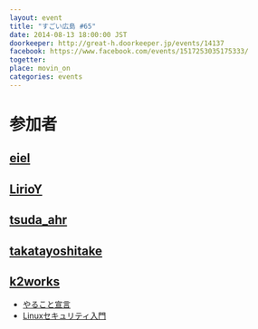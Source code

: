 ```yaml
---
layout: event
title: "すごい広島 #65"
date: 2014-08-13 18:00:00 JST
doorkeeper: http://great-h.doorkeeper.jp/events/14137
facebook: https://www.facebook.com/events/1517253035175333/
togetter:
place: movin_on
categories: events
---
```


# 参加者


## [eiel](http://eiel.info/)


## [LirioY](http://twitter.com/LirioY)


## [tsuda_ahr](http://twitter.com/tsuda_ahr)


## [takatayoshitake](http://twitter.com/takatayoshitake)

## [k2works](https://github.com/k2works)

* [やること宣言](https://github.com/great-h/great-h.github.io/issues/1136)
* [Linuxセキュリティ入門](https://github.com/k2works/linux_security_introduction)
